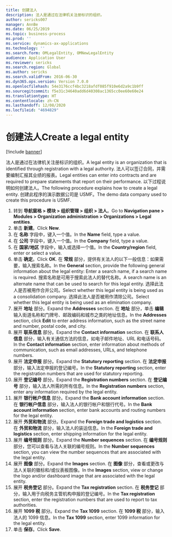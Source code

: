 ```yaml
---
title: 创建法人
description: 法人是通过在法律机关注册标识的组织。
author: sericks007
manager: AnnBe
ms.date: 06/25/2019
ms.topic: business-process
ms.prod: ''
ms.service: dynamics-ax-applications
ms.technology: ''
ms.search.form: OMLegalEntity, OMNewLegalEntity
audience: Application User
ms.reviewer: sericks
ms.search.region: Global
ms.author: sericks
ms.search.validFrom: 2016-06-30
ms.dyn365.ops.version: Version 7.0.0
ms.openlocfilehash: 54e3176ccf4bc3218afdf085f910e6d2a9c1b9ff
ms.sourcegitcommit: f5e31c34640add6d40308ac1365cc0ee60e60e24
ms.translationtype: HT
ms.contentlocale: zh-CN
ms.lasthandoff: 12/08/2020
ms.locfileid: "4694829"
---
```

# <a name="create-a-legal-entity"></a><span data-ttu-id="4ea84-103">创建法人</span><span class="sxs-lookup"><span data-stu-id="4ea84-103">Create a legal entity</span></span>

[!include [banner](../../includes/banner.md)]

<span data-ttu-id="4ea84-104">法人是通过在法律机关注册标识的组织。</span><span class="sxs-lookup"><span data-stu-id="4ea84-104">A legal entity is an organization that is identified through registration with a legal authority.</span></span> <span data-ttu-id="4ea84-105">法人可以签订合同，并需要编制汇报其业绩的报表。</span><span class="sxs-lookup"><span data-stu-id="4ea84-105">Legal entities can enter into contracts and are required to prepare statements that report on their performance.</span></span> <span data-ttu-id="4ea84-106">以下过程说明如何创建法人。</span><span class="sxs-lookup"><span data-stu-id="4ea84-106">The following procedure explains how to create a legal entity.</span></span> <span data-ttu-id="4ea84-107">创建此程序的演示数据公司是 USMF。</span><span class="sxs-lookup"><span data-stu-id="4ea84-107">The demo data company used to create this procedure is USMF.</span></span>

1. <span data-ttu-id="4ea84-108">转到 **导航窗格 > 模块 > 组织管理 > 组织 > 法人**。</span><span class="sxs-lookup"><span data-stu-id="4ea84-108">Go to **Navigation pane > Modules > Organization administration > Organizations > Legal entities**.</span></span>
2. <span data-ttu-id="4ea84-109">单击 **新建**。</span><span class="sxs-lookup"><span data-stu-id="4ea84-109">Click **New**.</span></span>
3. <span data-ttu-id="4ea84-110">在 **名称** 字段中，键入一个值。</span><span class="sxs-lookup"><span data-stu-id="4ea84-110">In the **Name** field, type a value.</span></span>
4. <span data-ttu-id="4ea84-111">在 **公司** 字段中，键入一个值。</span><span class="sxs-lookup"><span data-stu-id="4ea84-111">In the **Company** field, type a value.</span></span>
5. <span data-ttu-id="4ea84-112">在 **国家/地区** 字段中，输入或选择一个值。</span><span class="sxs-lookup"><span data-stu-id="4ea84-112">In the **Country/region** field, enter or select a value.</span></span>
6. <span data-ttu-id="4ea84-113">单击 **确定**。</span><span class="sxs-lookup"><span data-stu-id="4ea84-113">Click **OK**.</span></span> <span data-ttu-id="4ea84-114">在 **常规** 部分，提供有关法人的以下一般信息：如果需要，输入搜索名称。</span><span class="sxs-lookup"><span data-stu-id="4ea84-114">In the **General** section, provide the following general information about the legal entity: Enter a search name, if a search name is required.</span></span> <span data-ttu-id="4ea84-115">搜索名称是可用于搜索此法人的替代名称。</span><span class="sxs-lookup"><span data-stu-id="4ea84-115">A search name is an alternate name that can be used to search for this legal entity.</span></span> <span data-ttu-id="4ea84-116">选择此法人是否被用作合并公司。</span><span class="sxs-lookup"><span data-stu-id="4ea84-116">Select whether this legal entity is being used as a consolidation company.</span></span> <span data-ttu-id="4ea84-117">选择此法人是否被用作清除公司。</span><span class="sxs-lookup"><span data-stu-id="4ea84-117">Select whether this legal entity is being used as an elimination company.</span></span> 
7. <span data-ttu-id="4ea84-118">展开 **地址** 部分。</span><span class="sxs-lookup"><span data-stu-id="4ea84-118">Expand the **Addresses** section.</span></span> <span data-ttu-id="4ea84-119">在 **地址** 部分，单击 **编辑** 输入街道名称和门牌号、邮政编码和城市之类的地址信息。</span><span class="sxs-lookup"><span data-stu-id="4ea84-119">In the **Addresses** section, click **Edit** to enter address information, such as the street name and number, postal code, and city.</span></span>
8. <span data-ttu-id="4ea84-120">展开 **联系信息** 部分。</span><span class="sxs-lookup"><span data-stu-id="4ea84-120">Expand the **Contact information** section.</span></span> <span data-ttu-id="4ea84-121">在 **联系人信息** 部分，输入有关通信方法的信息，如电子邮件地址、URL 和电话号码。</span><span class="sxs-lookup"><span data-stu-id="4ea84-121">In the **Contact information** section, enter information about methods of communication, such as email addresses, URLs, and telephone numbers.</span></span> 
9. <span data-ttu-id="4ea84-122">展开 **法定申报** 部分。</span><span class="sxs-lookup"><span data-stu-id="4ea84-122">Expand the **Statutory reporting** section.</span></span> <span data-ttu-id="4ea84-123">在 **法定申报** 部分，输入法定申报的登记编号。</span><span class="sxs-lookup"><span data-stu-id="4ea84-123">In the **Statutory reporting** section, enter the registration numbers that are used for statutory reporting.</span></span>
10. <span data-ttu-id="4ea84-124">展开 **登记编号** 部分。</span><span class="sxs-lookup"><span data-stu-id="4ea84-124">Expand the **Registration numbers** section.</span></span> <span data-ttu-id="4ea84-125">在 **登记编号** 部分，输入法人所需的所有信息。</span><span class="sxs-lookup"><span data-stu-id="4ea84-125">In the **Registration numbers** section, enter any information required by the legal entity.</span></span>  
11. <span data-ttu-id="4ea84-126">展开 **银行帐户信息** 部分。</span><span class="sxs-lookup"><span data-stu-id="4ea84-126">Expand the **Bank account information** section.</span></span> <span data-ttu-id="4ea84-127">在 **银行帐户信息** 部分，输入法人的银行帐户和银行代号。</span><span class="sxs-lookup"><span data-stu-id="4ea84-127">In the **Bank account information** section, enter bank accounts and routing numbers for the legal entity.</span></span>
12. <span data-ttu-id="4ea84-128">展开 **外贸和物流** 部分。</span><span class="sxs-lookup"><span data-stu-id="4ea84-128">Expand the **Foreign trade and logistics** section.</span></span> <span data-ttu-id="4ea84-129">在 **外贸和物流** 部分，输入法人的装运信息。</span><span class="sxs-lookup"><span data-stu-id="4ea84-129">In the **Foreign trade and logistics** section, enter shipping information for the legal entity.</span></span>  
13. <span data-ttu-id="4ea84-130">展开 **编号规则** 部分。</span><span class="sxs-lookup"><span data-stu-id="4ea84-130">Expand the **Number sequences** section.</span></span> <span data-ttu-id="4ea84-131">在 **编号规则** 部分，您可以查看与法人关联的编号规则。</span><span class="sxs-lookup"><span data-stu-id="4ea84-131">In the **Number sequences** section, you can view the number sequences that are associated with the legal entity.</span></span>  
14. <span data-ttu-id="4ea84-132">展开 **图像** 部分。</span><span class="sxs-lookup"><span data-stu-id="4ea84-132">Expand the **Images** section.</span></span> <span data-ttu-id="4ea84-133">在 **图像** 部分，查看或更改与法人关联的徽标和/或仪表板图像。</span><span class="sxs-lookup"><span data-stu-id="4ea84-133">In the **Images** section, view or change the logo and/or dashboard image that are associated with the legal entity.</span></span>  
15. <span data-ttu-id="4ea84-134">展开 **税务登记** 部分。</span><span class="sxs-lookup"><span data-stu-id="4ea84-134">Expand the **Tax registration** section.</span></span> <span data-ttu-id="4ea84-135">在 **税务登记** 部分，输入用于向税务主管机构申报的登记编号。</span><span class="sxs-lookup"><span data-stu-id="4ea84-135">In the **Tax registration** section, enter the registration numbers that are used to report to tax authorities.</span></span>
16. <span data-ttu-id="4ea84-136">展开 **1099 税** 部分。</span><span class="sxs-lookup"><span data-stu-id="4ea84-136">Expand the **Tax 1099** section.</span></span> <span data-ttu-id="4ea84-137">在 **1099 税** 部分，输入法人的 1099 信息。</span><span class="sxs-lookup"><span data-stu-id="4ea84-137">In the **Tax 1099** section, enter 1099 information for the legal entity.</span></span>  
17. <span data-ttu-id="4ea84-138">单击 **保存**。</span><span class="sxs-lookup"><span data-stu-id="4ea84-138">Click **Save**.</span></span>

